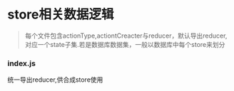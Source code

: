 # store相关数据逻辑

> 每个文件包含actionType,actiontCreacter与reducer，默认导出reducer,对应一个state子集.若是数据库数据集，一般以数据库中每个store来划分

### index.js
统一导出reducer,供合成store使用


